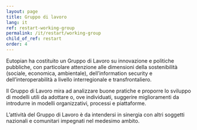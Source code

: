 ```yaml
---
layout: page
title: Gruppo di lavoro
lang: it
ref: restart-working-group
permalink: /it/restart/working-group
child_of_ref: restart
order: 4
---
```


Eutopian ha costituito un Gruppo di Lavoro su innovazione e politiche pubbliche, con particolare attenzione alle dimensioni della sostenibilità (sociale, economica, ambientale), dell’information security e dell’interoperabilità a livello interregionale e transfrontaliero.

Il Gruppo di Lavoro mira ad analizzare buone pratiche e proporre lo sviluppo di modelli utili da adottare o, ove individuati, suggerire miglioramenti da introdurre in modelli organizzativi, processi e piattaforme.

L’attività del Gruppo di Lavoro è da intendersi in sinergia con altri soggetti nazionali e comunitari impegnati nel medesimo ambito.
